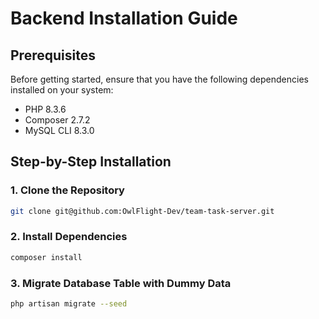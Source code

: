 # Backend Installation Guide

## Prerequisites
Before getting started, ensure that you have the following dependencies installed on your system:
- PHP 8.3.6
- Composer 2.7.2
- MySQL CLI 8.3.0

## Step-by-Step Installation

### 1. Clone the Repository
```bash
git clone git@github.com:OwlFlight-Dev/team-task-server.git
```

### 2. Install Dependencies
```bash
composer install
```

### 3. Migrate Database Table with Dummy Data
```bash
php artisan migrate --seed
```
